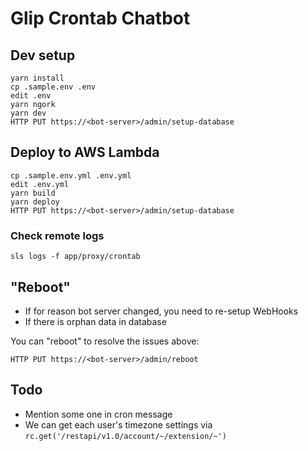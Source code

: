 # Glip Crontab Chatbot


## Dev setup

```
yarn install
cp .sample.env .env
edit .env
yarn ngork
yarn dev
HTTP PUT https://<bot-server>/admin/setup-database
```


## Deploy to AWS Lambda

```
cp .sample.env.yml .env.yml
edit .env.yml
yarn build
yarn deploy
HTTP PUT https://<bot-server>/admin/setup-database
```

### Check remote logs

```
sls logs -f app/proxy/crontab
```


## "Reboot"

- If for reason bot server changed, you need to re-setup WebHooks
- If there is orphan data in database

You can "reboot" to resolve the issues above:

```
HTTP PUT https://<bot-server>/admin/reboot
```


## Todo

- Mention some one in cron message
- We can get each user's timezone settings via `rc.get('/restapi/v1.0/account/~/extension/~')`
